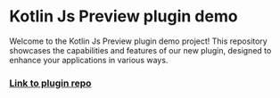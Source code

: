 # Kotlin Js Preview plugin demo

Welcome to the Kotlin Js Preview plugin demo project!
This repository showcases the capabilities and features of our new plugin,
designed to enhance your applications in various ways.

### [Link to plugin repo](https://github.com/sanyavertolet/kotlin-js-preview-idea-plugin)